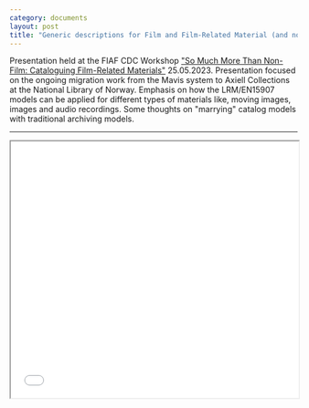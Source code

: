 ```yaml
---
category: documents
layout: post
title: "Generic descriptions for Film and Film-Related Material (and non-film)"
---
```


Presentation held at the FIAF CDC Workshop ["So Much More Than Non-Film: Cataloguing Film-Related Materials"](https://www.fiafnet.org/pages/Training/CDC-Workshop-2023-Film-related-Materials.html) 25.05.2023. Presentation focused on the ongoing migration work from the Mavis system to Axiell Collections at the National Library of Norway. Emphasis on how the LRM/EN15907 models can be applied for different types of materials like, moving images, images and audio recordings. Some thoughts on "marrying" catalog models with traditional archiving models.

---

<iframe width="100%" height="450" src="/assets/pdf/CDC-Workshop-25052023.pdf">

---

